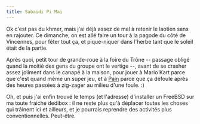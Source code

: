 ```yaml
---
title: Sabaidi Pi Mai
---
```


Ok c'est pas du khmer, mais j'ai déjà assez de mal à retenir le laotien sans
en rajouter. Ce dimanche, on est allé faire un tour à la pagode du côté de
Vincennes, pour fêter tout ça, et pique-niquer dans l'herbe tant que le soleil
était de la partie.

Après quoi, petit tour de grande-roue à la foire du Trône -- passage obligé
quand la moitié des gens du groupe ont le vertige --, avant de se crasher
assez joliment dans le canapé à la maison, pour jouer à Mario Kart parce que
c'est quand même un super jeu, et à
[Pain](http://www.jeuxvideo.com/jeux/0001/00019194.htm) parce que ça défoule
après des heures passées à zig-zager au milieu d'une foule. :)

Oh, et puis j'ai enfin trouvé le temps (et l'adresse) d'installer un FreeBSD
sur ma toute fraiche dedibox : il ne reste plus qu'à déplacer toutes les
choses qui trâinent ici et ailleurs, et je pourrais reprendre des activités
plus conventionnelles. Peut-être.

